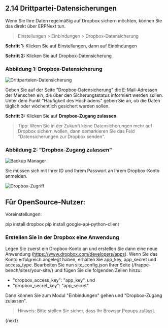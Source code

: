 ## 2.14 Drittpartei-Datensicherungen

Wenn Sie Ihre Daten regelmäßig auf Dropbox sichern möchten, können Sie das direkt über ERPNext tun.

> Einstellungen > Einbindungen > Dropbox-Datensicherung

**Schritt 1:** Klicken Sie auf Einstellungen, dann auf Einbindungen

**Schritt 2:** Klicken Sie auf Dropbox-Datensicherung

### Abbildung 1: Dropbox-Datensicherung

![Drittparteien-Datensicherung]({{docs_base_url}}/assets/old_images/erpnext/third-party-backups.png)

Geben Sie auf der Seite "Dropbox-Datensicherung" die E-Mail-Adressen der Menschen ein, die über den Sicherungsstatus informiert werden sollen. Unter dem Punkt "Häufigkeit des Hochladens" geben Sie an, ob die Daten täglich oder wöchentlich gesichert werden sollen.

**Schritt 3:** Klicken Sie auf **Dropbox-Zugang zulassen**

> Tipp: Wenn Sie in der Zukunft keine Datensicherungen mehr auf Dropbox sichern wollen, dann demarkieren Sie das Feld "Datensicherungen zur Dropbox senden".

### Abbildung 2: "Dropbox-Zugang zulassen"

![Backup Manager]({{docs_base_url}}/assets/old_images/erpnext/backup-manager.png)

Sie müssen sich mit Ihrer ID und Ihrem Passwort an Ihrem Dropbox-Konto anmelden.

![Dropbox-Zugriff]({{docs_base_url}}/assets/old_images/erpnext/dropbox-access.png)

## Für OpenSource-Nutzer:

Voreinstellungen:

pip install dropbox
pip install google-api-python-client

### Erstellen Sie in der Dropbox eine Anwendung

Legen Sie zuerst ein Dropbox-Konto an und erstellen Sie dann eine neue Anwendung (https://www.dropbox.com/developers/apps). Wenn Sie das Konto erfolgreich angelegt haben, erhalten Sie app_key, app_secret und access_type. Bearbeiten Sie nun site_config.json Ihrer Seite (/frappe-bench/sites/your-site/) und fügen Sie die folgenden Zeilen hinzu: 

* "dropbox_access_key": "app_key", und
* "dropbox_secret_key": "app_secret"

Dann können Sie zum Modul "Einbindungen" gehen und "Dropbox-Zugang zulassen".

> Hinweis: Bitte stellen Sie sicher, dass Ihr Browser Popups zulässt.

{next}
